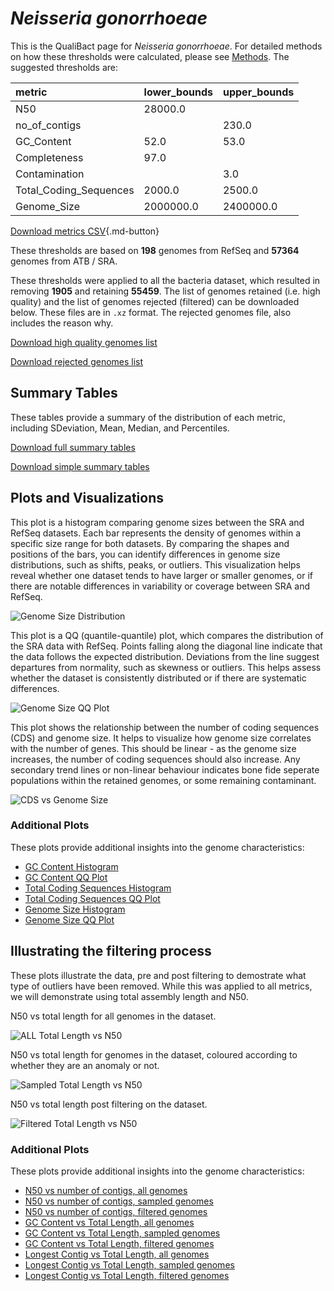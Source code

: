 # *Neisseria gonorrhoeae*

This is the QualiBact page for *Neisseria gonorrhoeae*. For detailed methods on how these thresholds were calculated, please see [Methods](../../methods.md).
The suggested thresholds are: 

| metric                 | lower_bounds   | upper_bounds   |
|:-----------------------|:---------------|:---------------|
| N50                    | 28000.0        |                |
| no_of_contigs          |                | 230.0          |
| GC_Content             | 52.0           | 53.0           |
| Completeness           | 97.0           |                |
| Contamination          |                | 3.0            |
| Total_Coding_Sequences | 2000.0         | 2500.0         |
| Genome_Size            | 2000000.0      | 2400000.0      |

[Download metrics CSV](Neisseria_gonorrhoeae_metrics.csv){.md-button}


These thresholds are based on **198** genomes from RefSeq and **57364** genomes from ATB / SRA.

These thresholds were applied to all the bacteria dataset, which resulted in removing **1905** and retaining **55459**.
The list of genomes retained (i.e. high quality) and the list of genomes rejected (filtered) can be downloaded below. These files are in `.xz` format. The rejected genomes file, also includes the reason why.

[Download high quality genomes list](Neisseria_gonorrhoeae_high_quality_genomes.csv.xz)


[Download rejected genomes list](Neisseria_gonorrhoeae_filtered_out_genomes.csv.xz)



## Summary Tables
These tables provide a summary of the distribution of each metric, including SDeviation, Mean, Median, and Percentiles.

[Download full summary tables](summary.csv)

[Download simple summary tables](selected_summary.csv)

## Plots and Visualizations

This plot is a histogram comparing genome sizes between the SRA and RefSeq datasets. Each bar represents the density of genomes within a specific size range for both datasets. By comparing the shapes and positions of the bars, you can identify differences in genome size distributions, such as shifts, peaks, or outliers. This visualization helps reveal whether one dataset tends to have larger or smaller genomes, or if there are notable differences in variability or coverage between SRA and RefSeq.

![Genome Size Distribution](Genome_Size_refseq_histogram_kde.png)

This plot is a QQ (quantile-quantile) plot, which compares the distribution of the SRA data with RefSeq. Points falling along the diagonal line indicate that the data follows the expected distribution. Deviations from the line suggest departures from normality, such as skewness or outliers. This helps assess whether the dataset is consistently distributed or if there are systematic differences.

![Genome Size QQ Plot](Genome_Size_refseq_qqplot.png)

This plot shows the relationship between the number of coding sequences (CDS) and genome size. It helps to visualize how genome size correlates with the number of genes. This should be linear - as the genome size increases, the number of coding sequences should also increase. Any secondary trend lines or non-linear behaviour indicates bone fide seperate populations within the retained genomes, or some remaining contaminant. 

![CDS vs Genome Size](Neisseria_gonorrhoeae_CDS_vs_Genome_Size.png)

### Additional Plots

These plots provide additional insights into the genome characteristics:

- [GC Content Histogram](GC_Content_refseq_histogram_kde.png)
- [GC Content QQ Plot](GC_Content_refseq_qqplot.png)
- [Total Coding Sequences Histogram](Total_Coding_Sequences_refseq_histogram_kde.png)
- [Total Coding Sequences QQ Plot](Total_Coding_Sequences_refseq_qqplot.png)
- [Genome Size Histogram](Genome_Size_refseq_histogram_kde.png)
- [Genome Size QQ Plot](Genome_Size_refseq_qqplot.png)
## Illustrating the filtering process
These plots illustrate the data, pre and post filtering to demostrate what type of outliers have been removed. While this was applied to all metrics, we will demonstrate using total assembly length and N50.

N50 vs total length for all genomes in the dataset.

![ALL Total Length vs N50](Neisseria_gonorrhoeae_all_total_length_N50.png)

N50 vs total length for genomes in the dataset, coloured according to whether they are an anomaly or not.

![Sampled Total Length vs N50](Neisseria_gonorrhoeae_sample_total_length_N50.png)

N50 vs total length post filtering on the dataset.

![Filtered Total Length vs N50](Neisseria_gonorrhoeae_filt_total_length_N50.png)

### Additional Plots

These plots provide additional insights into the genome characteristics:

- [N50 vs number of contigs, all genomes](Neisseria_gonorrhoeae_all_N50_number.png)
- [N50 vs number of contigs, sampled genomes](Neisseria_gonorrhoeae_sample_N50_number.png)
- [N50 vs number of contigs, filtered genomes](Neisseria_gonorrhoeae_filt_N50_number.png)
- [GC Content vs Total Length, all genomes](Neisseria_gonorrhoeae_all_total_length_GC_Content.png)
- [GC Content vs Total Length, sampled genomes](Neisseria_gonorrhoeae_sample_total_length_GC_Content.png)
- [GC Content vs Total Length, filtered genomes](Neisseria_gonorrhoeae_filt_total_length_GC_Content.png)
- [Longest Contig vs Total Length, all genomes](Neisseria_gonorrhoeae_all_total_length_longest.png)
- [Longest Contig vs Total Length, sampled genomes](Neisseria_gonorrhoeae_sample_total_length_longest.png)
- [Longest Contig vs Total Length, filtered genomes](Neisseria_gonorrhoeae_filt_total_length_longest.png)
